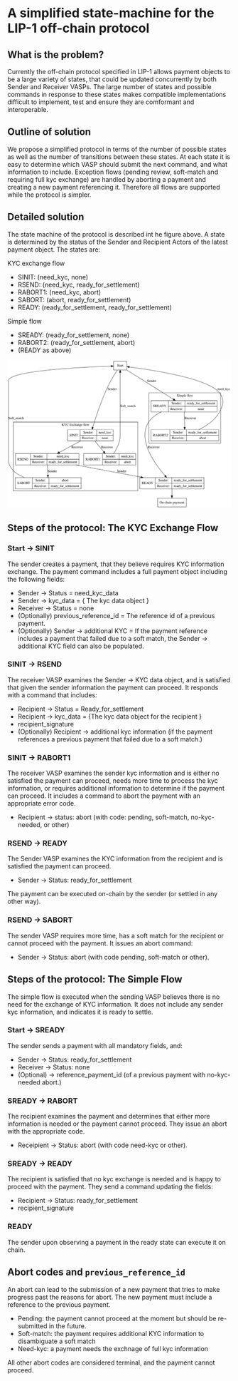 # A simplified state-machine for the LIP-1 off-chain protocol

## What is the problem?

Currently the off-chain protocol specified in LIP-1 allows payment objects to be a large variety of states, that could be updated concurrently by both Sender and Receiver VASPs. The large number of states and possible commands in response to these states makes compatible implementations difficult to implement, test and ensure they are comformant and interoperable.

## Outline of solution

We propose a simplified protocol in terms of the number of possible states as well as the number of transitions between these states. At each state it is easy to determine which VASP should submit the next command, and what information to include. Exception flows (pending review, soft-match and requiring full kyc exchange) are handled by aborting a payment and creating a new payment referencing it. Therefore all flows are supported while the protocol is simpler.

## Detailed solution

The state machine of the protocol is described int he figure above. A state is determined by the status of the Sender and Recipient Actors of the latest payment object. The states are:

KYC exchange flow

* SINIT: (need_kyc, none)
* RSEND: (need_kyc, ready_for_settlement)
* RABORT1: (need_kyc, abort)
* SABORT: (abort, ready_for_settlement)
* READY: (ready_for_settlement, ready_for_settlement)

Simple flow
* SREADY: (ready_for_settlement, none)
* RABORT2: (ready_for_settlement, abort)
* (READY as above)

![picture](state_machine_simple.png)

## Steps of the protocol: The KYC Exchange Flow

### Start -> SINIT

The sender creates a payment, that they believe requires KYC information exchange. The payment command includes a full payment object including the following fields:

* Sender -> Status = need_kyc_data
* Sender -> kyc_data = { The kyc data object }
* Receiver -> Status = none
* (Optionally) previous_reference_id = The reference id of a previous payment.
* (Optionally) Sender -> additional KYC =  If the payment reference includes a payment that failed due to a soft match, the Sender -> additional KYC field can also be populated.

### SINIT -> RSEND

The receiver VASP examines the Sender -> KYC data object, and is satisfied that given the sender information the payment can proceed. It responds with a command that includes:

* Recipient -> Status = Ready_for_settlement
* Recipient -> kyc_data = {The kyc data object for the recipient }
* recipient_signature
* (Optionally) Recipient -> additional kyc information (if the payment references a previous payment that failed due to a soft match.)

### SINIT -> RABORT1

The receiver VASP examines the sender kyc information and is either no satisfied the payment can proceed, needs more time to process the kyc information, or requires additional information to determine if the payment can proceed. It includes a command to abort the payment with an appropriate error code.

* Recipient -> status: abort (with code: pending, soft-match, no-kyc-needed, or other)

### RSEND -> READY

The Sender VASP examines the KYC information from the recipient and is satisfied the payment can proceed.

* Sender -> Status: ready_for_settlement

The payment can be executed on-chain by the sender (or settled in any other way).

### RSEND -> SABORT

The sender VASP requires more time, has a soft match for the recipient or cannot proceed with the payment. It issues an abort command:

* Sender -> Status: abort (with code pending, soft-match or other).

## Steps of the protocol: The Simple Flow

The simple flow is executed when the sending VASP believes there is no need for the exchange of KYC information. It does not include any sender kyc information, and indicates it is ready to settle.

### Start -> SREADY

The sender sends a payment with all mandatory fields, and:

* Sender -> Status: ready_for_settlement
* Receiver -> Status: none
* (Optional) -> reference_payment_id (of a previous payment with no-kyc-needed abort.)

### SREADY -> RABORT

The recipient examines the payment and determines that either more information is needed or the payment cannot proceed. They issue an abort with the appropriate code.

* Receipient -> Status: abort (with code need-kyc or other).

### SREADY -> READY

The recipient is satisfied that no kyc exchange is needed and is happy to proceed with the payment. They send a command updating the fields:

* Recipient -> Status: ready_for_settlement
* recipient_signature

### READY

The sender upon observing a payment in the ready state can execute it on chain.


## Abort codes and `previous_reference_id`

An abort can lead to the submission of a new payment that tries to make progress past the reasons for abort. The new payment must include a reference to the previous payment.

* Pending: the payment cannot proceed at the moment but should be re-submitted in the future.
* Soft-match: the payment requires additional KYC information to disambiguate a soft match
* Need-kyc: a payment needs the exchnage of full kyc information

All other abort codes are considered terminal, and the payment cannot proceed.
